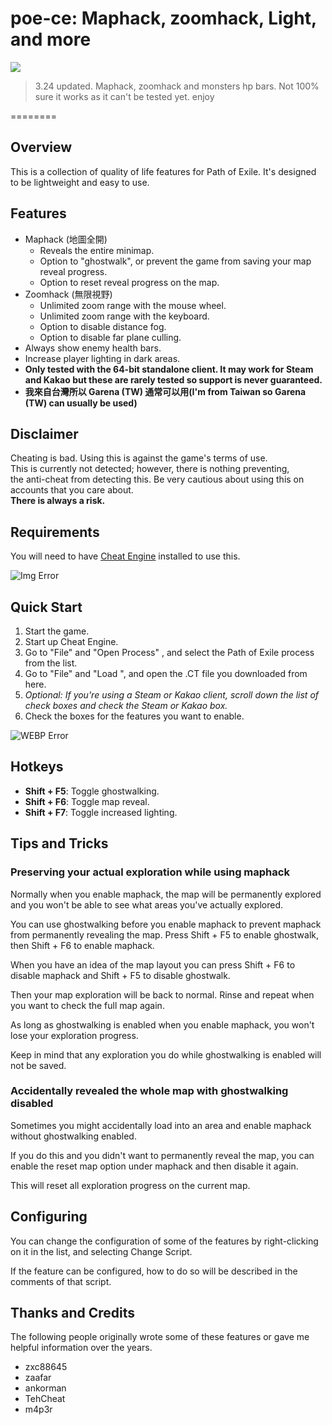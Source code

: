 
# poe-ce: Maphack, zoomhack, Light, and more  


![](https://img.shields.io/badge/Maphack-3.24-brightgreen)  

> 3.24 updated. Maphack, zoomhack and monsters hp bars. Not 100% sure it works as it can't be tested yet. enjoy


========

## Overview

  This is a collection of quality of life features for Path of Exile. It's designed to be lightweight and easy to use.

## Features
  * Maphack (地圖全開)
      - Reveals the entire minimap.
      - Option to "ghostwalk", or prevent the game from saving your map reveal progress.
      - Option to reset reveal progress on the map.
  * Zoomhack (無限視野)
      - Unlimited zoom range with the mouse wheel.
      - Unlimited zoom range with the keyboard.
      - Option to disable distance fog.
      - Option to disable far plane culling.
* Always show enemy health bars.
* Increase player lighting in dark areas.
* **Only tested with the 64-bit standalone client. It may work for Steam and Kakao but these are rarely tested so support is never guaranteed.**
* **我來自台灣所以 Garena (TW) 通常可以用(I'm from Taiwan so Garena (TW) can usually be used)**  

## Disclaimer

  Cheating is bad. Using this is against the game's terms of use.  
  This is currently not detected; however, there is nothing preventing,  
  the anti-cheat from detecting this. Be very cautious about using this on accounts that you care about.  
  **There is always a risk.**  


## Requirements

  You will need to have [Cheat Engine](https://cheatengine.org) installed to use this.
  
  ![Img Error](img/Uncheck.png "Uncheck")


## Quick Start

  1. Start the game.
  2. Start up Cheat Engine.
  3. Go to "File" and "Open Process" , and select the Path of Exile process from the list.
  4. Go to "File" and "Load ", and open the .CT file you downloaded from here.
  5. *Optional: If you're using a Steam or Kakao client, scroll down the list of check boxes and check the Steam or Kakao box.*
  6. Check the boxes for the features you want to enable.

  ![WEBP Error](img/DynamicQuickStart.webp "Quick Start")

## Hotkeys

* **Shift + F5**: Toggle ghostwalking.
* **Shift + F6**: Toggle map reveal.
* **Shift + F7**: Toggle increased lighting.


## Tips and Tricks
    
    
### Preserving your actual exploration while using maphack
      
  Normally when you enable maphack, the map will be permanently explored and you won't be able to see what areas you've actually explored.  

  You can use ghostwalking before you enable maphack to prevent maphack from permanently revealing the map. Press Shift + F5 to enable ghostwalk, then Shift + F6 to enable maphack.  
  
  When you have an idea of the map layout you can press Shift + F6 to disable maphack and Shift + F5 to disable ghostwalk.  

  Then your map exploration will be back to normal. Rinse and repeat when you want to check the full map again.  
  
  As long as ghostwalking is enabled when you enable maphack, you won't lose your exploration progress.  

  Keep in mind that any exploration you do while ghostwalking is enabled will not be saved.  
    
### Accidentally revealed the whole map with ghostwalking disabled
  
  Sometimes you might accidentally load into an area and enable maphack without ghostwalking enabled.  

  If you do this and you didn't want to permanently reveal the map, you can enable the reset map option under maphack and then disable it again.  
  
  This will reset all exploration progress on the current map.  


## Configuring
  
  You can change the configuration of some of the features by right-clicking on it in the list, and selecting Change Script.  

  If the feature can be configured, how to do so will be described in the comments of that script.  


## Thanks and Credits

  The following people originally wrote some of these features or gave me helpful information over the years.
  
* zxc88645 
* zaafar
* ankorman
* TehCheat
* m4p3r
